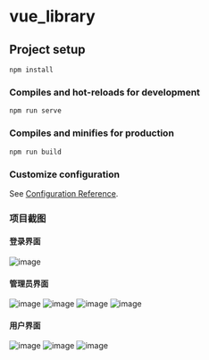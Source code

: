 # vue_library

## Project setup
```
npm install
```

### Compiles and hot-reloads for development
```
npm run serve
```

### Compiles and minifies for production
```
npm run build
```

### Customize configuration
See [Configuration Reference](https://cli.vuejs.org/config/).

### 项目截图
#### 登录界面
![image](https://user-images.githubusercontent.com/55494074/169473362-ce3c686e-c3b8-42d4-bb87-1272b8e080e4.png)

#### 管理员界面
![image](https://user-images.githubusercontent.com/55494074/169472708-39817896-c091-4257-8b6a-1441f23558b2.png)
![image](https://user-images.githubusercontent.com/55494074/169473114-72dccc64-187e-410a-90a7-cd54de3683ac.png)
![image](https://user-images.githubusercontent.com/55494074/169473153-936191c8-bdf3-4be6-8817-7e1e3047539c.png)
![image](https://user-images.githubusercontent.com/55494074/169473232-ed07779b-dcc7-4a3f-a2a9-7689a2803570.png)

#### 用户界面
![image](https://user-images.githubusercontent.com/55494074/169473506-52c7dcfc-4e07-4376-9257-aa53f1d00654.png)
![image](https://user-images.githubusercontent.com/55494074/169473561-d993abdb-622c-4fb1-955e-4806d9de402c.png)
![image](https://user-images.githubusercontent.com/55494074/169473595-018c6b0b-e9ab-4aec-bb47-97f26fb5b3d1.png)
